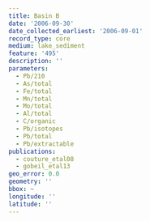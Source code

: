 ```yaml
---
title: Basin B
date: '2006-09-30'
date_collected_earliest: '2006-09-01'
record_type: core
medium: lake_sediment
feature: '495'
description: ''
parameters:
  - Pb/210
  - As/total
  - Fe/total
  - Mn/total
  - Mo/total
  - Al/total
  - C/organic
  - Pb/isotopes
  - Pb/total
  - Pb/extractable
publications:
  - couture_etal08
  - gobeil_etal13
geo_error: 0.0
geometry: ''
bbox: ~
longitude: ''
latitude: ''
---
```

